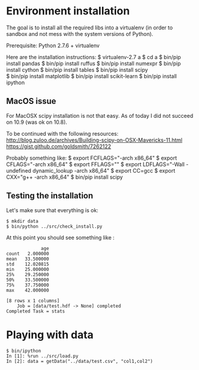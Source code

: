 
Environment installation
========================

The goal is to install all the required libs into a virtualenv (in order to sandbox and not mess with the system versions of Python).

Prerequisite:
Python 2.7.6 + virtualenv

Here are the installation instructions:
    $ virtualenv-2.7 a
    $ cd a
    $ bin/pip install pandas
    $ bin/pip install ruffus
    $ bin/pip install numexpr
    $ bin/pip install cython
    $ bin/pip install tables
    $ bin/pip install scipy   
    $ bin/pip install matplotlib
    $ bin/pip install scikit-learn
    $ bin/pip install ipython

MacOS issue
-----------

For MacOSX scipy installation is not that easy. As of today I did not succeed on 10.9 (was ok on 10.8).

To be continued with the following resources:
http://blog.zuloo.de/archives/Building-scipy-on-OSX-Mavericks-11.html
https://gist.github.com/goldsmith/7262122

Probably something like:
    $ export FCFLAGS="-arch x86_64"
    $ export CFLAGS="-arch x86_64"
    $ export FFLAGS=""
    $ export LDFLAGS="-Wall -undefined dynamic_lookup -arch x86_64"
    $ export CC=gcc
    $ export CXX="g++ -arch x86_64"
    $ bin/pip install scipy


Testing the installation
------------------------

Let's make sure that everything is ok:

    $ mkdir data
    $ bin/python ../src/check_install.py

At this point you should see something like :

                 age
    count   2.000000
    mean   33.500000
    std    12.020815
    min    25.000000
    25%    29.250000
    50%    33.500000
    75%    37.750000
    max    42.000000
    
    [8 rows x 1 columns]
        Job = [data/test.hdf -> None] completed
    Completed Task = stats

Playing with data
=================

    $ bin/ipython
    In [1]: %run ../src/load.py
    In [2]: data = getData("../data/test.csv", "col1,col2")


